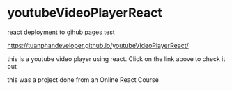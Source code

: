 # youtubeVideoPlayerReact
react deployment to gihub pages test

https://tuanphandeveloper.github.io/youtubeVideoPlayerReact/

this is a youtube video player using react. Click on the link
above to check it out

this was a project done from an Online React Course

